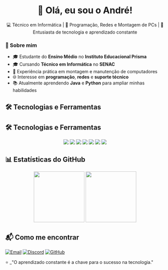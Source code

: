 <h1 align="center">👋 Olá, eu sou o André!</h1>


<p align="center">
💻 Técnico em Informática | 📌 Programação, Redes e Montagem de PCs | 🚀 Entusiasta de tecnologia e aprendizado constante
</p>

### 📖 Sobre mim
- 🎓 Estudante do **Ensino Médio** no **Instituto Educacional Prisma**
- 🎓 Cursando **Técnico em Informática** no **SENAC**
- 🔧 Experiência prática em montagem e manutenção de computadores
- 🌐 Interesse em **programação**, **redes** e **suporte técnico**
- 📚 Atualmente aprendendo **Java** e **Python** para ampliar minhas habilidades


## 🛠️ Tecnologias e Ferramentas
## 🛠️ Tecnologias e Ferramentas
<p align="center">
  <img src="https://img.shields.io/badge/HTML5-E34F26?style=for-the-badge&logo=html5&logoColor=white" />
  <img src="https://img.shields.io/badge/CSS3-1572B6?style=for-the-badge&logo=css3&logoColor=white" />
  <img src="https://img.shields.io/badge/Java-007396?style=for-the-badge&logo=openjdk&logoColor=white" />
  <img src="https://img.shields.io/badge/Python-3776AB?style=for-the-badge&logo=python&logoColor=white" />
  <img src="https://img.shields.io/badge/Linux-FCC624?style=for-the-badge&logo=linux&logoColor=black" />
  <img src="https://img.shields.io/badge/Windows-0078D6?style=for-the-badge&logo=windows&logoColor=white" />
  <img src="https://img.shields.io/badge/Git-F05032?style=for-the-badge&logo=git&logoColor=white" />
</p>


## 📊 Estatísticas do GitHub
<p align="center">
  <img height="160em" src="https://github-readme-stats.vercel.app/api?username=AndreNorte7&show_icons=true&theme=tokyonight&count_private=true" />
  <img height="160em" src="https://github-readme-stats.vercel.app/api/top-langs/?username=AndreNorte7&layout=compact&theme=tokyonight" />
</p>


## 📬 Como me encontrar

[![Email](https://img.shields.io/badge/Email-herrydenger92%40gmail.com-red?style=for-the-badge&logo=gmail&logoColor=white)](mailto:herrydenger92@gmail.com)
[![Discord](https://img.shields.io/badge/Discord-5865F2?style=for-the-badge&logo=discord&logoColor=white)](https://discord.gg/tVyBdFdG)
[![GitHub](https://img.shields.io/badge/GitHub-AndreNorte7-black?style=for-the-badge&logo=github&logoColor=white)](https://github.com/AndreNorte7)


⭐ _"O aprendizado constante é a chave para o sucesso na tecnologia."
